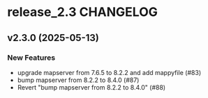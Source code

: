 # release_2.3 CHANGELOG

## v2.3.0 (2025-05-13)

### New Features

- upgrade mapserver from 7.6.5 to 8.2.2 and add mappyfile (#83)
- bump mapserver from 8.2.2 to 8.4.0 (#87)
- Revert "bump mapserver from 8.2.2 to 8.4.0" (#88)


